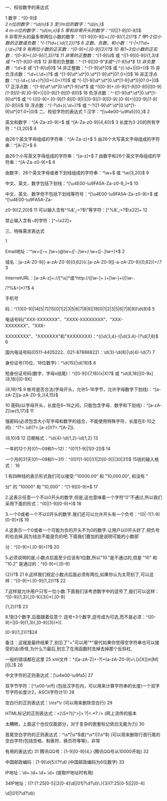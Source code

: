 一、校验数字的表达式

1 数字：^[0-9]*$  
2 n位的数字：^\d{n}$ 
3 至少n位的数字：^\d{n,}$  
4 m-n位的数字：^\d{m,n}$
5 零和非零开头的数字：^(0|[1-9][0-9]*)$  
6 非零开头的最多带两位小数的数字：^([1-9][0-9]*)+(.[0-9]{1,2})?$
7 带1-2位小数的正数或负数：^(\-)?\d+(\.\d{1,2})?$
8 正数、负数、和小数：^(\-|\+)?\d+(\.\d+)?$
9 有两位小数的正实数：^[0-9]+(.[0-9]{2})?$ 
10 有1~3位小数的正实数：^[0-9]+(.[0-9]{1,3})?$
11 非零的正整数：^[1-9]\d*$ 或 ^([1-9][0-9]*){1,3}$ 或 ^\+?[1-9][0-9]*$
12 非零的负整数：^\-[1-9][]0-9"*$或^-[1-9]\d*$
13 非负整数：^\d+$ 或 ^[1-9]\d*|0$
14 非正整数：^-[1-9]\d*|0$ 或 ^((-\d+)|(0+))$
15 非负浮点数：^\d+(\.\d+)?$ 或 ^[1-9]\d*\.\d*|0\.\d*[1-9]\d*|0?\.0+|0$
16 非正浮点数：^((-\d+(\.\d+)?)|(0+(\.0+)?))$ 或 ^(-([1-9]\d*\.\d*|0\.\d*[1-9]\d*))|0?\.0+|0$
17 正浮点数：^[1-9]\d*\.\d*|0\.\d*[1-9]\d*$ 或 ^(([0-9]+\.[0-9]*[1-9][0-9]*)|([0-9]*[1-9][0-9]*\.[0-9]+)|([0-9]*[1-9][0-9]*))$
18 负浮点数：^-([1-9]\d*\.\d*|0\.\d*[1-9]\d*)$ 或 ^(-(([0-9]+\.[0-9]*[1-9][0-9]*)|([0-9]*[1-9][0-9]*\.[0-9]+)|([0-9]*[1-9][0-9]*)))$
19 浮点数：^(-?\d+)(\.\d+)?$ 或 ^-?([1-9]\d*\.\d*|0\.\d*[1-9]\d*|0?\.0+|0)$
二、校验字符的表达式
1 汉字：^[\u4e00-\u9fa5]{0,}$  2

英文和数字：^[A-Za-z0-9]+$ 或 ^[A-Za-z0-9]{4,40}$  3 长度为3-20的所有字符：^.{3,20}$  4

由26个英文字母组成的字符串：^[A-Za-z]+$  5 由26个大写英文字母组成的字符串：^[A-Z]+$  6

由26个小写英文字母组成的字符串：^[a-z]+$  7 由数字和26个英文字母组成的字符串：^[A-Za-z0-9]+$  8

由数字、26个英文字母或者下划线组成的字符串：^\w+$ 或 ^\w{3,20}$  9

中文、英文、数字包括下划线：^[\u4E00-\u9FA5A-Za-z0-9_]+$ 10

中文、英文、数字但不包括下划线等符号：^[\u4E00-\u9FA5A-Za-z0-9]+$ 或 ^[\u4E00-\u9FA5A-Za-

z0-9]{2,20}$ 11 可以输入含有^%&',;=?$\"等字符：[^%&',;=?$\x22]+ 12

禁止输入含有~的字符：[^~\x22]+

三、特殊需求表达式

1

Email地址：^\w+([-+.]\w+)*@\w+([-.]\w+)*\.\w+([-.]\w+)*$  2

域名：[a-zA-Z0-9][-a-zA-Z0-9]{0,62}(/.[a-zA-Z0-9][-a-zA-Z0-9]{0,62})+/.?  3

InternetURL：[a-zA-z]+://[^\s]*或^http://([\w-]+\.)+[\w-]+(/[\w-.

/?%&=]*)?$  4

手机号

码：^(13[0-9]|14[5|7]|15[0|1|2|3|5|6|7|8|9]|18[0|1|2|3|5|6|7|8|9])\d{8}$  5

电话号码("XXX-XXXXXXX"、"XXXX-XXXXXXXX"、"XXX-XXXXXXX"、"XXX-

XXXXXXXX"、"XXXXXXX"和"XXXXXXXX)：^(\(\d{3,4}-)|\d{3.4}-)?\d{7,8}$  6

国内电话号码(0511-4405222、021-87888822)：\d{3}-\d{8}|\d{4}-\d{7}  7

身份证号(15位、18位数字)：^\d{15}|\d{18}$  8

短身份证号码(数字、字母x结尾)：^([0-9]){7,18}(x|X)?$ 或 ^\d{8,18}|[0-9x]{8,18}|[0-9X]

{8,18}?$  9 帐号是否合法(字母开头，允许5-16字节，允许字母数字下划线)：^[a-zA-Z][a-zA-Z0-9_]{4,15}$

10 密码(以字母开头，长度在6~18之间，只能包含字母、数字和下划线)：^[a-zA-Z]\w{5,17}$ 11

强密码(必须包含大小写字母和数字的组合，不能使用特殊字符，长度在8-10之间)：^(?=.*\d)(?=.*[a-z])(?=.*[A-Z]).

{8,10}$ 12 日期格式：^\d{4}-\d{1,2}-\d{1,2} 13

一年的12个月(01～09和1～12)：^(0?[1-9]|1[0-2])$ 14

一个月的31天(01～09和1～31)：^((0?[1-9])|((1|2)[0-9])|30|31)$ 15钱的输入格式： 16

1.有四种钱的表示形式我们可以接受:"10000.00" 和 "10,000.00", 和没有 "

分" 的 "10000" 和 "10,000"：^[1-9][0-9]*$ 17

2.这表示任意一个不以0开头的数字,但是,这也意味着一个字符"0"不通过,所以我们采用下面的形式：^(0|[1-9][0-9]*)$ 18

3.一个0或者一个不以0开头的数字.我们还可以允许开头有一个负号：^(0|-?[1-9][0-9]*)$ 19

4.这表示一个0或者一个可能为负的开头不为0的数字.让用户以0开头好了.把负号的也去掉,因为钱总不能是负的吧.下面我们要加的是说明可能的小数部

分：^[0-9]+(.[0-9]+)?$ 20

5.必须说明的是,小数点后面至少应该有1位数,所以"10."是不通过的,但是 "10" 和 "10.2" 是通过的：^[0-9]+(.[0-9]

{2})?$ 21 6.这样我们规定小数点后面必须有两位,如果你认为太苛刻了,可以这样：^[0-9]+(.[0-9]{1,2})?$ 22

7.这样就允许用户只写一位小数.下面我们该考虑数字中的逗号了,我们可以这样：^[0-9]{1,3}(,[0-9]{3})*(.[0-9]

{1,2})?$ 23

8.1到3个数字,后面跟着任意个 逗号+3个数字,逗号成为可选,而不是必须：^([0-9]+|[0-9]{1,3}(,[0-9]{3})*)(.

[0-9]{1,2})?$24

备注：这就是最终结果了,别忘了"+"可以用"*"替代如果你觉得空字符串也可以接受的话(奇怪,为什么?)最后,别忘了在用函数时去掉去掉那个反斜杠,

一般的错误都在这里 25 xml文件：^([a-zA-Z]+-?)+[a-zA-Z0-9]+\\.[x|X][m|M][l|L]$ 26

中文字符的正则表达式：[\u4e00-\u9fa5] 27

双字节字符：[^\x00-\xff] (包括汉字在内，可以用来计算字符串的长度(一个双字节字符长度计2，ASCII字符计1)) 28

空白行的正则表达式：\n\s*\r (可以用来删除空白行) 29

HTML标记的正则表达式：<(\S*?)[^>]*>.*?|<.*? /> (网上流传的版本

太糟糕，上面这个也仅仅能部分，对于复杂的嵌套标记依旧无能为力) 30

首尾空白字符的正则表达式：^\s*|\s*$或(^\s*)|(\s*$) (可以用来删除行首行尾的空白字符(包括空格、制表符、换页符等等)，非常

有用的表达式) 31 腾讯QQ号：[1-9][0-9]{4,} (腾讯QQ号从10000开始) 32

中国邮政编码：[1-9]\d{5}(?!\d) (中国邮政编码为6位数字) 33

IP地址：\d+\.\d+\.\d+\.\d+ (提取IP地址时有用)

34IP地址：((?:(?:25[0-5]|2[0-4]\\d|[01]?\\d?\\d)\\.){3}(?:25[0-5]|2[0-4]

\\d|[01]?\\d?\\d))